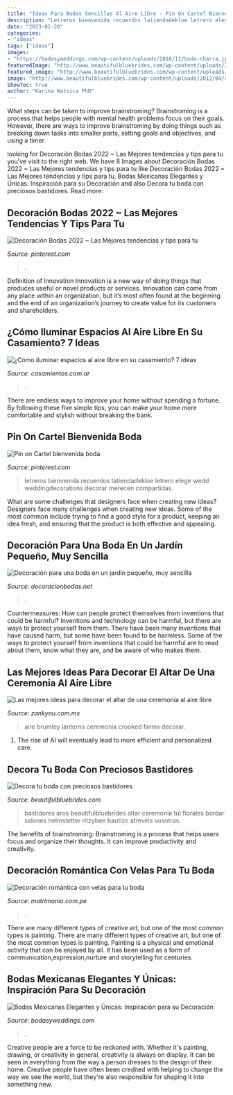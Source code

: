 ```yaml
---
title: "Ideas Para Bodas Sencillas Al Aire Libre - Pin On Cartel Bienvenida Boda"
description: "Letreros bienvenida recuerdos latiendadekloe letrero elegir wedd weddingdecorations decorar merecen compartidas"
date: "2023-01-20"
categories:
- "ideas"
tags: ["ideas"]
images:
- "https://bodasyweddings.com/wp-content/uploads/2016/11/boda-charra.jpg"
featuredImage: "http://www.beautifulbluebrides.com/wp-content/uploads/2012/04/a5.jpg"
featured_image: "http://www.beautifulbluebrides.com/wp-content/uploads/2012/04/a5.jpg"
image: "http://www.beautifulbluebrides.com/wp-content/uploads/2012/04/a5.jpg"
ShowToc: true
author: "Karina Watsica PhD"
---
```



What steps can be taken to improve brainstroming?
Brainstroming is a process that helps people with mental health problems focus on their goals. However, there are ways to improve brainstroming by doing things such as breaking down tasks into smaller parts, setting goals and objectives, and using a timer.

	

		
looking for Decoración Bodas 2022 ~ Las Mejores tendencias y tips para tu you've visit to the right web. We have 8 Images about Decoración Bodas 2022 ~ Las Mejores tendencias y tips para tu like Decoración Bodas 2022 ~ Las Mejores tendencias y tips para tu, Bodas Mexicanas Elegantes y Únicas: Inspiración para su Decoración and also Decora tu boda con preciosos bastidores. Read more:
		
    
## Decoración Bodas 2022 ~ Las Mejores Tendencias Y Tips Para Tu

<img loading=lazy src="https://i.pinimg.com/736x/ce/a1/33/cea133c855a257df29a0d73847a72598.jpg" onerror="this.onerror=null;this.src='https://tse3.mm.bing.net/th?id=OIP.Jfi-zPECMePjaMZ-J_9tugHaKI&amp;pid=15.1';" alt="Decoración Bodas 2022 ~ Las Mejores tendencias y tips para tu">

_Source: pinterest.com_

>. 

	

Definition of Innovation
Innovation is a new way of doing things that produces useful or novel products or services. Innovation can come from any place within an organization, but it’s most often found at the beginning and the end of an organization’s journey to create value for its customers and shareholders.

    
## ¿Cómo Iluminar Espacios Al Aire Libre En Su Casamiento? 7 Ideas

<img loading=lazy src="https://cdn0.casamientos.com.ar/articles/images/vendor/9/3/8/5/michelle-fotografo-2-00058.jpg" onerror="this.onerror=null;this.src='https://tse2.mm.bing.net/th?id=OIP.DhX52Sc45EWuna1r2eBkDwHaE8&amp;pid=15.1';" alt="¿Cómo iluminar espacios al aire libre en su casamiento? 7 ideas">

_Source: casamientos.com.ar_

>. 

	

There are endless ways to improve your home without spending a fortune. By following these five simple tips, you can make your home more comfortable and stylish without breaking the bank.

    
## Pin On Cartel Bienvenida Boda

<img loading=lazy src="https://i.pinimg.com/736x/80/9a/1b/809a1b0a7d9ea6b2c443f35b15a4d79c.jpg" onerror="this.onerror=null;this.src='https://tse1.mm.bing.net/th?id=OIP.xdUhNW5UzQyTKXkd_pqS3AHaHa&amp;pid=15.1';" alt="Pin on Cartel bienvenida boda">

_Source: pinterest.com_

>letreros bienvenida recuerdos latiendadekloe letrero elegir wedd weddingdecorations decorar merecen compartidas. 

	

What are some challenges that designers face when creating new ideas?
Designers face many challenges when creating new ideas. Some of the most common include trying to find a good style for a product, keeping an idea fresh, and ensuring that the product is both effective and appealing.

    
## Decoración Para Una Boda En Un Jardín Pequeño, Muy Sencilla

<img loading=lazy src="https://decoracionbodas.net/wp-content/uploads/2013/03/decoracion-sencilla-boda-jardin.jpg" onerror="this.onerror=null;this.src='https://tse2.mm.bing.net/th?id=OIP.nnvssgaJxzP6Lyzd6YDu3QHaK6&amp;pid=15.1';" alt="Decoración para una boda en un jardín pequeño, muy sencilla">

_Source: decoracionbodas.net_

>. 

	

Countermeasures: How can people protect themselves from inventions that could be harmful?
Inventions and technology can be harmful, but there are ways to protect yourself from them. There have been many inventions that have caused harm, but some have been found to be harmless. Some of the ways to protect yourself from inventions that could be harmful are to read about them, know what they are, and be aware of who makes them.

    
## Las Mejores Ideas Para Decorar El Altar De Una Ceremonia Al Aire Libre

<img loading=lazy src="https://asset2.zankyou.com/images/mag-post/0da/8688/685/-/mx/wp-content/uploads/2015/08/Altar-de-boda-al-aire-libre-Brumley-And-Wells.jpg" onerror="this.onerror=null;this.src='https://tse2.mm.bing.net/th?id=OIP.fJJAJb0ybDEjiah6EO3z_wHaJ2&amp;pid=15.1';" alt="Las mejores ideas para decorar el altar de una ceremonia al aire libre">

_Source: zankyou.com.mx_

>aire brumley lanterns ceremonia crooked farms decorar. 

	

1. The rise of AI will eventually lead to more efficient and personalized care. 

    
## Decora Tu Boda Con Preciosos Bastidores

<img loading=lazy src="http://www.beautifulbluebrides.com/wp-content/uploads/2012/04/a5.jpg" onerror="this.onerror=null;this.src='https://tse1.mm.bing.net/th?id=OIP._1fkBq2etxPjHFIcmEpzrAHaKW&amp;pid=15.1';" alt="Decora tu boda con preciosos bastidores">

_Source: beautifulbluebrides.com_

>bastidores aros beautifulbluebrides altar ceremonia tul florales bordar salones helmstetter ritzybee bautizo atrevéis vosotras. 

	

The benefits of brainstroming:
Brainstroming is a process that helps users focus and organize their thoughts. It can improve productivity and creativity.

    
## Decoración Romántica Con Velas Para Tu Boda

<img loading=lazy src="https://cdn0.matrimonio.com.pe/img_e_106408/6/4/0/8/a927f0c67840a0ae64e61b936947005f_11_106408.jpg" onerror="this.onerror=null;this.src='https://tse2.mm.bing.net/th?id=OIP.yLz3WtHipIGR-OOfaWf2zwHaLN&amp;pid=15.1';" alt="Decoración romántica con velas para tu boda">

_Source: matrimonio.com.pe_

>. 

	

There are many different types of creative art, but one of the most common types is painting.
There are many different types of creative art, but one of the most common types is painting. Painting is a physical and emotional activity that can be enjoyed by all. It has been used as a form of communication,expression,nurture and storytelling for centuries.

    
## Bodas Mexicanas Elegantes Y Únicas: Inspiración Para Su Decoración

<img loading=lazy src="https://bodasyweddings.com/wp-content/uploads/2016/11/boda-charra.jpg" onerror="this.onerror=null;this.src='https://tse4.mm.bing.net/th?id=OIP.FqP8vDFpvuHSAu17H0AbTwHaLH&amp;pid=15.1';" alt="Bodas Mexicanas Elegantes y Únicas: Inspiración para su Decoración">

_Source: bodasyweddings.com_

>. 

	

Creative people are a force to be reckoned with. Whether it's painting, drawing, or creativity in general, creativity is always on display. It can be seen in everything from the way a person dresses to the design of their home. Creative people have often been credited with helping to change the way we see the world, but they're also responsible for shaping it into something new.

